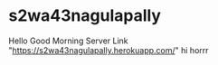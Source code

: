 # s2wa43nagulapally
Hello Good Morning
Server Link "https://s2wa43nagulapally.herokuapp.com/"
hi
horrr